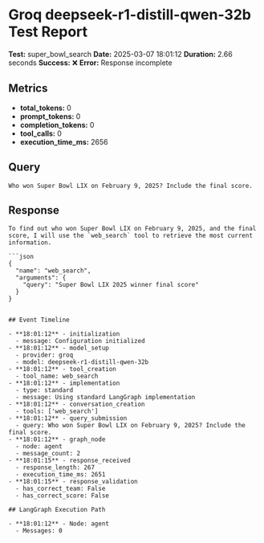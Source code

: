 # Groq deepseek-r1-distill-qwen-32b Test Report

**Test:** super_bowl_search
**Date:** 2025-03-07 18:01:12
**Duration:** 2.66 seconds
**Success:** ❌
**Error:** Response incomplete

## Metrics

- **total_tokens:** 0
- **prompt_tokens:** 0
- **completion_tokens:** 0
- **tool_calls:** 0
- **execution_time_ms:** 2656

## Query

```
Who won Super Bowl LIX on February 9, 2025? Include the final score.
```

## Response

```
To find out who won Super Bowl LIX on February 9, 2025, and the final score, I will use the `web_search` tool to retrieve the most current information.

```json
{
  "name": "web_search",
  "arguments": {
    "query": "Super Bowl LIX 2025 winner final score"
  }
}
```
```

## Event Timeline

- **18:01:12** - initialization
  - message: Configuration initialized
- **18:01:12** - model_setup
  - provider: groq
  - model: deepseek-r1-distill-qwen-32b
- **18:01:12** - tool_creation
  - tool_name: web_search
- **18:01:12** - implementation
  - type: standard
  - message: Using standard LangGraph implementation
- **18:01:12** - conversation_creation
  - tools: ['web_search']
- **18:01:12** - query_submission
  - query: Who won Super Bowl LIX on February 9, 2025? Include the final score.
- **18:01:12** - graph_node
  - node: agent
  - message_count: 2
- **18:01:15** - response_received
  - response_length: 267
  - execution_time_ms: 2651
- **18:01:15** - response_validation
  - has_correct_team: False
  - has_correct_score: False

## LangGraph Execution Path

- **18:01:12** - Node: agent
  - Messages: 0
